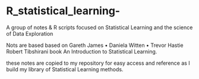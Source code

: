 # R_statistical_learning-
A group of notes &amp; R scripts focused on Statistical Learning and the science of Data Exploration


Nots are based based on Gareth James • Daniela Witten • Trevor Hastie Robert Tibshirani book An Introduction to Statistical Learning.

these notes are copied to my repository for easy access and reference as I build my library of Statistical Learning methods.
